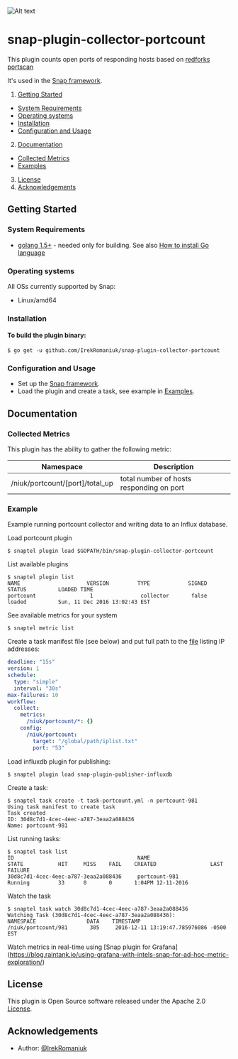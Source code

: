 ![Alt text](https://img.shields.io/badge/version-development-red.svg)
# snap-plugin-collector-portcount

This plugin counts open ports of responding hosts based on [redforks portscan](https://github.com/redforks/portscan)

It's used in the [Snap framework](http://github.com:intelsdi-x/snap).

1. [Getting Started](#getting-started)
  * [System Requirements](#system-requirements)
  * [Operating systems](#operating-systems)
  * [Installation](#installation)
  * [Configuration and Usage](#configuration-and-usage)
2. [Documentation](#documentation)
  * [Collected Metrics](#collected-metrics)
  * [Examples](#examples)
3. [License](#license-and-authors)
4. [Acknowledgements](#acknowledgements)

## Getting Started
### System Requirements
* [golang 1.5+](https://golang.org/dl/)  - needed only for building. See also [How to install Go language](http://ask.xmodulo.com/install-go-language-linux.html)

### Operating systems
All OSs currently supported by Snap:
* Linux/amd64

### Installation
#### To build the plugin binary:
```
$ go get -u github.com/IrekRomaniuk/snap-plugin-collector-portcount
```
### Configuration and Usage
* Set up the [Snap framework](https://github.com/intelsdi-x/snap/blob/master/README.md#getting-started).
* Load the plugin and create a task, see example in [Examples](https://github.com/IrekRomaniuk/snap-plugin-collector-portcount/tree/master/examples).

## Documentation

### Collected Metrics

This plugin has the ability to gather the following metric:

Namespace | Description
----------|-----------------------
/niuk/portcount/[port]/total_up | total number of hosts responding on port


### Example
Example running portcount collector and writing data to an Influx database.

Load portcount plugin
```
$ snaptel plugin load $GOPATH/bin/snap-plugin-collector-portcount
```
List available plugins
```
$ snaptel plugin list
NAME                     VERSION         TYPE            SIGNED          STATUS          LOADED TIME
portcount                 1               collector       false           loaded          Sun, 11 Dec 2016 13:02:43 EST
```
See available metrics for your system
```
$ snaptel metric list
```

Create a task manifest file (see below) and put full path to the [file](https://github.com/IrekRomaniuk/snap-plugin-collector-portcount/blob/master/examples/pinglist.txt) listing IP addresses:
```yaml
deadline: "15s"
version: 1
schedule:
  type: "simple"
  interval: "30s"
max-failures: 10
workflow:
  collect:
    metrics:
      /niuk/portcount/*: {}
    config:
      /niuk/portcount:
        target: "/global/path/iplist.txt"
        port: "53"
```
Load influxdb plugin for publishing:
```
$ snaptel plugin load snap-plugin-publisher-influxdb
```

Create a task:
```
$ snaptel task create -t task-portcount.yml -n portcount-981
Using task manifest to create task
Task created
ID: 30d8c7d1-4cec-4eec-a787-3eaa2a088436
Name: portcount-981
```

List running tasks:
```
$ snaptel task list
ID                                       NAME                                            STATE           HIT     MISS    FAIL    CREATED                 LAST FAILURE          
30d8c7d1-4cec-4eec-a787-3eaa2a088436     portcount-981                                   Running         33      0       0       1:04PM 12-11-2016   
```
Watch the task
```
$ snaptel task watch 30d8c7d1-4cec-4eec-a787-3eaa2a088436
Watching Task (30d8c7d1-4cec-4eec-a787-3eaa2a088436):
NAMESPACE                DATA    TIMESTAMP
/niuk/portcount/981       305     2016-12-11 13:19:47.785976086 -0500 EST
```
Watch metrics in real-time using [Snap plugin for Grafana] (https://blog.raintank.io/using-grafana-with-intels-snap-for-ad-hoc-metric-exploration/)

## License
This plugin is Open Source software released under the Apache 2.0 [License](LICENSE).

## Acknowledgements
* Author: [@IrekRomaniuk](https://github.com/IrekRomaniuk/)



